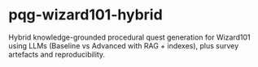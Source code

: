 # pqg-wizard101-hybrid
Hybrid knowledge-grounded procedural quest generation for Wizard101 using LLMs (Baseline vs Advanced with RAG + indexes), plus survey artefacts and reproducibility.

